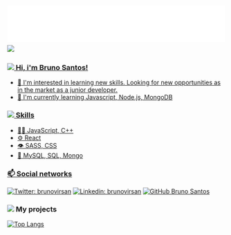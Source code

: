 <h1 style="display: inline" > <img src="https://raw.githubusercontent.com/brunovirsan/brunovirsan/master/name-style.svg" alt="Bruno Santos" />  </h1> 

<div align="">
    <a href="https://github.com/brunovirsan">
    <img height="150em" src="https://github-readme-stats.vercel.app/api?username=brunovirsan&show_icons=true&theme=dracula&include_all_commits=true&count_private=true"/>
 </div>

<h3><img class="slick-slide" src="https://media.giphy.com/media/CwTvSiWflgCGKgz5eb/giphy.gif" width="25"> Hi, i'm Bruno Santos!</h3>


- 👀 I'm interested in learning new skills. Looking for new opportunities as in the market as a junior developer.
- 🌱 I'm currently learning Javascript, Node.js, MongoDB

<h3> <img class="slick-slide" src="https://media.giphy.com/media/U2LqsKYUCXCZp5u2jP/giphy.gif" width="25"> Skills</h3>

  - 👨‍💻 JavaScript, C++
  - ⚙️ React
  - 👁️ SASS, CSS
  - 💽 MySQL, SQL, Mongo

<h3>📫 Social networks</h3>

[![Twitter: brunovirsan](https://img.shields.io/twitter/follow/brunovirsan?style=social)](https://twitter.com/brunovirsan)
[![Linkedin: brunovirsan](https://img.shields.io/badge/-brunovirsan-blue?style=flat-square&logo=Linkedin&logoColor=white&link=https://www.linkedin.com/in/brunovirsan/)](https://www.linkedin.com/in/brunovirsan/)
[![GitHub Bruno Santos](https://img.shields.io/github/followers/brunovirsan?style=social)](https://github.com/brunovirsan)



<h3><img class="slick-slide" src="https://media.giphy.com/media/YPUh8SkoYuurwwV4bz/giphy.gif" width="25"> My projects</h3>
    
[![Top Langs](https://github-readme-stats.vercel.app/api/top-langs/?brunovirsan=anuraghazra&layout=compact)](https://github.com/anuraghazra/github-readme-stats)

<!---
brunovirsan/brunovirsan is a ✨ special ✨ repository because its `README.md` (this file) appears on your GitHub profile.
You can click the Preview link to take a look at your changes.
--->
